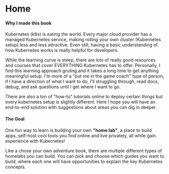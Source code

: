# Home

#### Why I made this book

Kubernetes \(k8s\) is eating the world. Every major cloud provider has a managed Kubernetes service, making rolling your own cluster \(Kubernetes setup\) less and less attractive. Even still, having a basic understanding of how Kubernetes works is really helpful for developers.

While the learning curve is steep, there are lots of really good resources and courses that cover EVERYTHING Kubernetes has to offer. Personally, I find this learning approach gruling and it takes a long time to get anything meaningful setup. I'm more of a "put me in the game coach" type of person, if I have a direction of what I want to do, I'll struggling through, read docs, debug, and ask questions until I get where I want to go.

There are also a ton of "how-to" tutorials online to deploy certain things but every kubernetes setup is slightly different. Here I hope you will have an end-to-end solution with suggestions about areas you can dig in deeper.

#### The Goal

One fun way to learn is building your own **"home lab"**, a place to build apps, self-host cool tools you find online and live privately, all while gain experience with Kubernetes!

Like a chose your own adventure book, there are multiple different types of homelabs you can build. You can pick and choose which guides you want to build, where each one will have opportunities to explain the key Kubernetes concepts.

### 

